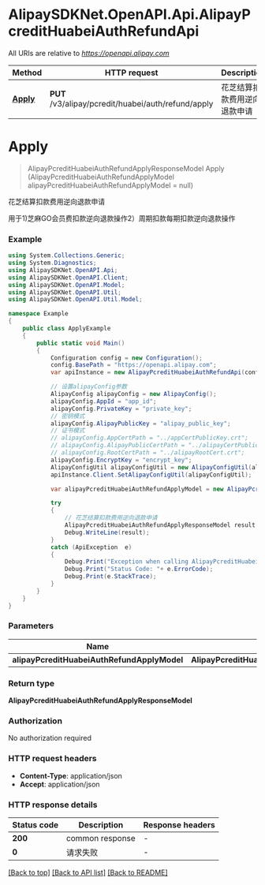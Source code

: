# AlipaySDKNet.OpenAPI.Api.AlipayPcreditHuabeiAuthRefundApi

All URIs are relative to *https://openapi.alipay.com*

Method | HTTP request | Description
------------- | ------------- | -------------
[**Apply**](AlipayPcreditHuabeiAuthRefundApi.md#apply) | **PUT** /v3/alipay/pcredit/huabei/auth/refund/apply | 花芝结算扣款费用逆向退款申请


<a name="apply"></a>
# **Apply**
> AlipayPcreditHuabeiAuthRefundApplyResponseModel Apply (AlipayPcreditHuabeiAuthRefundApplyModel alipayPcreditHuabeiAuthRefundApplyModel = null)

花芝结算扣款费用逆向退款申请

用于1)芝麻GO会员费扣款逆向退款操作2）周期扣款每期扣款逆向退款操作

### Example
```csharp
using System.Collections.Generic;
using System.Diagnostics;
using AlipaySDKNet.OpenAPI.Api;
using AlipaySDKNet.OpenAPI.Client;
using AlipaySDKNet.OpenAPI.Model;
using AlipaySDKNet.OpenAPI.Util;
using AlipaySDKNet.OpenAPI.Util.Model;

namespace Example
{
    public class ApplyExample
    {
        public static void Main()
        {
            Configuration config = new Configuration();
            config.BasePath = "https://openapi.alipay.com";
            var apiInstance = new AlipayPcreditHuabeiAuthRefundApi(config);

            // 设置alipayConfig参数
            AlipayConfig alipayConfig = new AlipayConfig();
            alipayConfig.AppId = "app_id";
            alipayConfig.PrivateKey = "private_key";
            // 密钥模式
            alipayConfig.AlipayPublicKey = "alipay_public_key";
            // 证书模式
            // alipayConfig.AppCertPath = "../appCertPublicKey.crt";
            // alipayConfig.AlipayPublicCertPath = "../alipayCertPublicKey_RSA2.crt";
            // alipayConfig.RootCertPath = "../alipayRootCert.crt";
            alipayConfig.EncryptKey = "encrypt_key";
            AlipayConfigUtil alipayConfigUtil = new AlipayConfigUtil(alipayConfig);
            apiInstance.Client.SetAlipayConfigUtil(alipayConfigUtil);

            var alipayPcreditHuabeiAuthRefundApplyModel = new AlipayPcreditHuabeiAuthRefundApplyModel(); // AlipayPcreditHuabeiAuthRefundApplyModel |  (optional) 

            try
            {
                // 花芝结算扣款费用逆向退款申请
                AlipayPcreditHuabeiAuthRefundApplyResponseModel result = apiInstance.Apply(alipayPcreditHuabeiAuthRefundApplyModel);
                Debug.WriteLine(result);
            }
            catch (ApiException  e)
            {
                Debug.Print("Exception when calling AlipayPcreditHuabeiAuthRefundApi.Apply: " + e.Message );
                Debug.Print("Status Code: "+ e.ErrorCode);
                Debug.Print(e.StackTrace);
            }
        }
    }
}
```

### Parameters

Name | Type | Description  | Notes
------------- | ------------- | ------------- | -------------
 **alipayPcreditHuabeiAuthRefundApplyModel** | **AlipayPcreditHuabeiAuthRefundApplyModel**|  | [optional] 

### Return type

**AlipayPcreditHuabeiAuthRefundApplyResponseModel**

### Authorization

No authorization required

### HTTP request headers

 - **Content-Type**: application/json
 - **Accept**: application/json


### HTTP response details
| Status code | Description | Response headers |
|-------------|-------------|------------------|
| **200** | common response |  -  |
| **0** | 请求失败 |  -  |

[[Back to top]](#) [[Back to API list]](../README.md#documentation-for-api-endpoints) [[Back to README]](../README.md)

